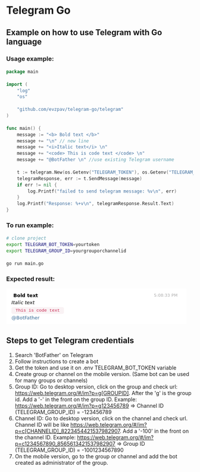 # Telegram Go

## Example on how to use Telegram with Go language

### Usage example:

```go
package main

import (
	"log"
	"os"

	"github.com/evzpav/telegram-go/telegram"
)

func main() {
	message := "<b> Bold text </b>"
	message += "\n" // new line
	message += "<i>Italic text</i> \n"
	message += "<code> This is code text </code> \n"
	message += "@BotFather \n" //use existing Telegram username

	t := telegram.New(os.Getenv("TELEGRAM_TOKEN"), os.Getenv("TELEGRAM_GROUP_ID"))
	telegramResponse, err := t.SendMessage(message)
	if err != nil {
		log.Printf("failed to send telegram message: %v\n", err)
	}
	log.Printf("Response: %+v\n", telegramResponse.Result.Text)
}


```

### To run example:
```bash
# clone project
export TELEGRAM_BOT_TOKEN=yourtoken
export TELEGRAM_GROUP_ID=yourgrouporchannelid

go run main.go

```
### Expected result:
![telegram-example](example-result.png "Expected result")


## Steps to get Telegram credentials
1) Search 'BotFather' on Telegram
2) Follow instructions to create a bot
3) Get the token and use it on .env TELEGRAM_BOT_TOKEN variable
4) Create group or channel on the mobile version. (Same bot can be used for many groups or channels)
5) Group ID: Go to desktop version, click on the group and check url: https://web.telegram.org/#/im?p=g[GROUPID]. After the 'g' is the group id. Add a '-' in the front on the group ID. Example: https://web.telegram.org/#/im?p=g123456789 => Channel ID (TELEGRAM_GROUP_ID) = -123456789
6) Channel ID: Go to desktop version, click on the channel and check url. Channel ID will be like https://web.telegram.org/#/im?p=c[CHANNELID]_8223454421537982907. Add a '-100' in the front on the channel ID. Example: https://web.telegram.org/#/im?p=c1234567890_8565613421537982907 => Group ID (TELEGRAM_GROUP_ID) = -1001234567890
7) On the mobile version, go to the group or channel and add the bot created as administrator of the group.